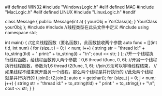 #if defined WIN32
	#include "WindowsLogic.h"
#elif defined MAC
    #include "MacLogic.h"
#elif defined LINUX
    #include "LinuxLogic.h"
#endif

class Message
{
public:
    Message(int a) {
	yourObj = YorClass(a);
    }
	YourClass yourObj;
};
#include <iostream>
#include <thread>  //线程类型在此头文件中定义
#include <string>
using namespace std;

int main() {
    //定义线程函数（匿名函数），此函数接收两个参数
    auto func = [](int tId, int num) {
        for (size_t i = 0; i < num; i++)
        {
            string str = "thread id:" + 
                to_string(tId) + "  print:" + to_string(i) + "\n";
            cout << str;
        }
    };
    //开一个线程执行线程函数，给线程函数传入两个参数：0,6
    thread t(func, 0, 6);
    //开另一个线程执行线程函数，参数为1,6
    thread t2(func, 1, 6);
    //join方法可以等待线程结束，
    //如果线程不结束就开启另一个线程，那么两个线程是并行执行的
    //此处两个线程就是并行执行的
    t.join();
    t2.join();
    auto c = getchar();
    for (size_t j = 0; j < num; j++)
        {
            string str = "thread id:" + 
                to_string(tId) + "  print:" + to_string(j) + "\n";
            cout << str;
        }
}
